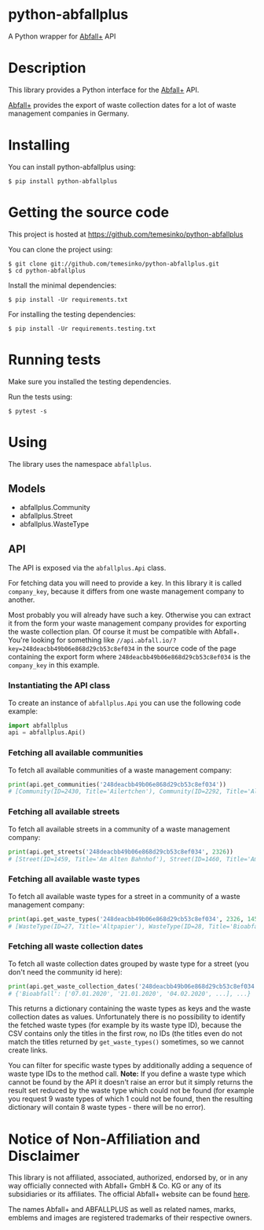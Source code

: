 # python-abfallplus
A Python wrapper for [Abfall+](https://www.abfallplus.de/) API

# Description
This library provides a Python interface for the [Abfall+](https://www.abfallplus.de/) API.

[Abfall+](https://www.abfallplus.de/) provides the export of waste collection dates for a lot of waste management companies in Germany.

# Installing
You can install python-abfallplus using:
```
$ pip install python-abfallplus
```

# Getting the source code
This project is hosted at https://github.com/temesinko/python-abfallplus

You can clone the project using:
```
$ git clone git://github.com/temesinko/python-abfallplus.git
$ cd python-abfallplus
```

Install the minimal dependencies:
```
$ pip install -Ur requirements.txt
```

For installing the testing dependencies:
```
$ pip install -Ur requirements.testing.txt
```

# Running tests
Make sure you installed the testing dependencies.

Run the tests using:
```
$ pytest -s
```

# Using
The library uses the namespace `abfallplus`.

## Models
*  abfallplus.Community
*  abfallplus.Street
*  abfallplus.WasteType

## API
The API is exposed via the `abfallplus.Api` class.

For fetching data you will need to provide a key. In this library it is called `company_key`, because it differs from
one waste management company to another.

Most probably you will already have such a key. Otherwise you can extract it from the form your waste management
company provides for exporting the waste collection plan. Of course it must be compatible with Abfall+. You're looking
for something like `//api.abfall.io/?key=248deacbb49b06e868d29cb53c8ef034` in the source code of the page containing
the export form where `248deacbb49b06e868d29cb53c8ef034` is the `company_key` in this example.

### Instantiating the API class
To create an instance of `abfallplus.Api` you can use the following code example:
```python
import abfallplus
api = abfallplus.Api()
```

### Fetching all available communities
To fetch all available communities of a waste management company:
```python
print(api.get_communities('248deacbb49b06e868d29cb53c8ef034'))
# [Community(ID=2430, Title='Ailertchen'), Community(ID=2292, Title='Alpenrod'), ...]
```

### Fetching all available streets
To fetch all available streets in a community of a waste management company:
```python
print(api.get_streets('248deacbb49b06e868d29cb53c8ef034', 2326))
# [Street(ID=1459, Title='Am Alten Bahnhof'), Street(ID=1460, Title='Am Fichtenstrauch'), ...]
```

### Fetching all available waste types
To fetch all available waste types for a street in a community of a waste management company:
```python
print(api.get_waste_types('248deacbb49b06e868d29cb53c8ef034', 2326, 1459))
# [WasteType(ID=27, Title='Altpapier'), WasteType(ID=28, Title='Bioabfall'), WasteType(ID=17, Title='Gelber Sack'), ...]
```

### Fetching all waste collection dates
To fetch all waste collection dates grouped by waste type for a street (you don't need the community id here):
```python
print(api.get_waste_collection_dates('248deacbb49b06e868d29cb53c8ef034', 1459, datetime(2020, 1, 1), datetime(2020, 12, 31)))
# {'Bioabfall': ['07.01.2020', '21.01.2020', '04.02.2020', ...], ...}
```
This returns a dictionary containing the waste types as keys and the waste collection dates as values. Unfortunately
there is no possibility to identify the fetched waste types (for example by its waste type ID), because the CSV
contains only the titles in the first row, no IDs (the titles even do not match the titles returned by `get_waste_types()`
sometimes, so we cannot create links.

You can filter for specific waste types by additionally adding a sequence of waste type IDs to the method call. **Note:**
If you define a waste type which cannot be found by the API it doesn't raise an error but it simply returns the result
set reduced by the waste type which could not be found (for example you request 9 waste types of which 1 could not be
found, then the resulting dictionary will contain 8 waste types - there will be no error).

# Notice of Non-Affiliation and Disclaimer
This library is not affiliated, associated, authorized, endorsed by, or in any way officially connected with
Abfall+ GmbH & Co. KG or any of its subsidiaries or its affiliates. The official Abfall+ website can be found
[here](https://www.abfallplus.de/).

The names Abfall+ and ABFALLPLUS as well as related names, marks, emblems and images are registered trademarks of their
respective owners.
